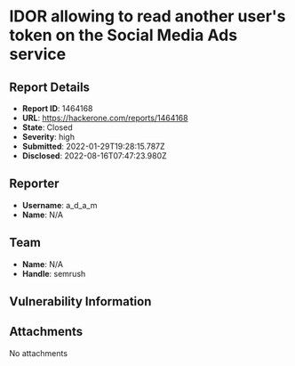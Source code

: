 # IDOR allowing to read another user's token on the Social Media Ads service

## Report Details
- **Report ID**: 1464168
- **URL**: https://hackerone.com/reports/1464168
- **State**: Closed
- **Severity**: high
- **Submitted**: 2022-01-29T19:28:15.787Z
- **Disclosed**: 2022-08-16T07:47:23.980Z

## Reporter
- **Username**: a_d_a_m
- **Name**: N/A

## Team
- **Name**: N/A
- **Handle**: semrush

## Vulnerability Information


## Attachments
No attachments
